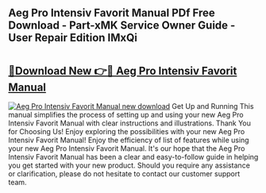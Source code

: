## Aeg Pro Intensiv Favorit Manual PDf Free Download - Part-xMK Service Owner Guide - User Repair Edition IMxQi

# <h2><a href="http://cf13054.oget.top/?id=Aeg+Pro+Intensiv+Favorit+Manual">🔗Download New 👉🔴 Aeg Pro Intensiv Favorit Manual</a></h2>

[![Aeg Pro Intensiv Favorit Manual new download](https://i.imgur.com/5g1atiW.png)](http://cf13054.oget.top/?id=Aeg+Pro+Intensiv+Favorit+Manual)
Get Up and Running This manual simplifies the process of setting up and using your new Aeg Pro Intensiv Favorit Manual with clear instructions and illustrations. Thank You for Choosing Us! Enjoy exploring the possibilities with your new Aeg Pro Intensiv Favorit Manual! Enjoy the efficiency of list of features while using your new Aeg Pro Intensiv Favorit Manual. It's our hope that the Aeg Pro Intensiv Favorit Manual has been a clear and easy-to-follow guide in helping you get started with your new product. Should you require any assistance or clarification, please do not hesitate to contact our customer support team.
